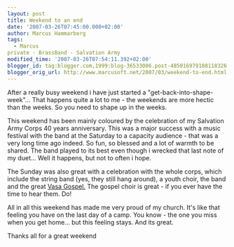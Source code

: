 ```yaml
---
layout: post
title: Weekend to an end
date: '2007-03-26T07:45:00.000+02:00'
author: Marcus Hammarberg
tags:
  - Marcus
private - BrassBand - Salvation Army
modified_time: '2007-03-26T07:54:11.392+02:00'
blogger_id: tag:blogger.com,1999:blog-36533086.post-485016979108118326
blogger_orig_url: http://www.marcusoft.net/2007/03/weekend-to-end.html
---
```


After a really busy weekend i have just started a
"get-back-into-shape-week"... That happens quite a lot to me - the
weekends are more hectic than the weeks. So you need to shape up in the
weeks.

This weekend has been mainly coloured by the celebration of my Salvation
Army Corps 40 years anniversary. This was a major success with a music
festival with the band at the Saturday to a capacity audience - that was
a very long time ago indeed. So fun, so blessed and a lot of warmth to
be shared. The band played to its best even though i wrecked that last
note of my duet... Well it happens, but not to often i hope.

The Sunday was also great with a celebration with the whole corps, which
include the string band (yes, they still hang around), a youth choir,
the band and the great [Vasa
Gospel.](http://biphome.spray.se/anders.fryk/) The gospel choir is
great - if you ever have the time to hear them. Do!

All in all this weekend has made me very proud of my church. It's like
that feeling you have on the last day of a camp. You know - the one you
miss when you get home... but this feeling stays. And its great.

Thanks all for a great weekend
